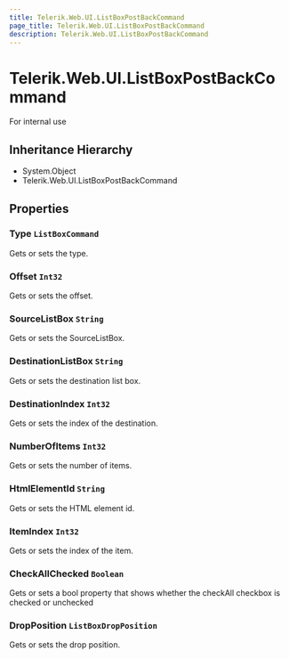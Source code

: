 ```yaml
---
title: Telerik.Web.UI.ListBoxPostBackCommand
page_title: Telerik.Web.UI.ListBoxPostBackCommand
description: Telerik.Web.UI.ListBoxPostBackCommand
---
```


# Telerik.Web.UI.ListBoxPostBackCommand

For internal use

## Inheritance Hierarchy

* System.Object
* Telerik.Web.UI.ListBoxPostBackCommand

## Properties

###  Type `ListBoxCommand`

Gets or sets the type.

###  Offset `Int32`

Gets or sets the offset.

###  SourceListBox `String`

Gets or sets the SourceListBox.

###  DestinationListBox `String`

Gets or sets the destination list box.

###  DestinationIndex `Int32`

Gets or sets the index of the destination.

###  NumberOfItems `Int32`

Gets or sets the number of items.

###  HtmlElementId `String`

Gets or sets the HTML element id.

###  ItemIndex `Int32`

Gets or sets the index of the item.

###  CheckAllChecked `Boolean`

Gets or sets a bool property that shows whether the checkAll checkbox is checked or unchecked

###  DropPosition `ListBoxDropPosition`

Gets or sets the drop position.

